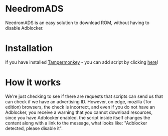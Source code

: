 # NeedromADS

NeedromADS is an easy solution to download ROM, without having to disable Adblocker.

# Installation

If you have installed [Tampermonkey](https://www.tampermonkey.net/) - you can add script by clicking [here](https://raw.githubusercontent.com/L0w1y/NeedromADS/main/scripts/main.user.js)!

# How it works

We're just checking to see if there are requests that scripts can send us that can check if we have an advertising ID. However, on edge, mozilla (Tor edition) browsers, the check is incorrect, and even if you do not have an Adblocker, you receive a warning that you cannot download resources, since you have Adblocker enabled. the script inside itself changes the content along with a link to the message, what looks like: "Adblocker detected, please disable it".
